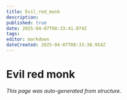 ```yaml
---
title: Evil_red_monk
description: 
published: true
date: 2025-04-07T08:33:41.074Z
tags: 
editor: markdown
dateCreated: 2025-04-07T08:33:38.954Z
---
```


# Evil red monk

*This page was auto-generated from structure.*